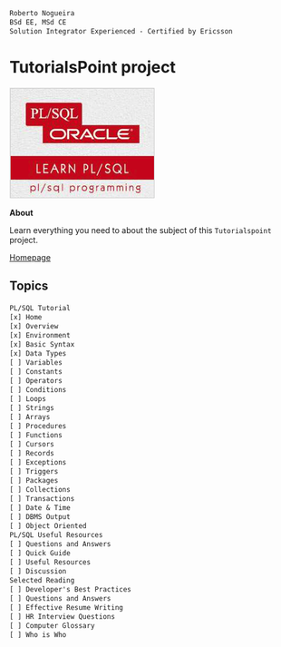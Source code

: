 ```
Roberto Nogueira  
BSd EE, MSd CE
Solution Integrator Experienced - Certified by Ericsson
```
# TutorialsPoint project

![tutorialspoint image](images/tutorialspoint.png)

**About**

Learn everything you need to about the subject of this `Tutorialspoint` project.

[Homepage](https://www.tutorialspoint.com/plsql/index.htm)

## Topics
```
PL/SQL Tutorial
[x] Home
[x] Overview
[x] Environment
[x] Basic Syntax
[x] Data Types
[ ] Variables
[ ] Constants
[ ] Operators
[ ] Conditions
[ ] Loops
[ ] Strings
[ ] Arrays
[ ] Procedures
[ ] Functions
[ ] Cursors
[ ] Records
[ ] Exceptions
[ ] Triggers
[ ] Packages
[ ] Collections
[ ] Transactions
[ ] Date & Time
[ ] DBMS Output
[ ] Object Oriented
PL/SQL Useful Resources
[ ] Questions and Answers
[ ] Quick Guide
[ ] Useful Resources
[ ] Discussion
Selected Reading
[ ] Developer's Best Practices
[ ] Questions and Answers
[ ] Effective Resume Writing
[ ] HR Interview Questions
[ ] Computer Glossary
[ ] Who is Who
```
